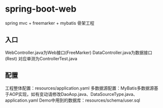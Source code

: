 # spring-boot-web
spring mvc + freemarker + mybatis 骨架工程
## 入口
WebController.java为Web接口(FreeMarker)
DataController.java为数据接口(Rest)
对应单测为ControllerTest.java
## 配置
工程整体配置：resources/application.yaml
多数据源配置：MyBatis多数据源基于AOP实现，如有变动请修改DaoAop.java、DataSourceType.java、application.yaml
Demo中用到的数据库：resources/schema/user.sql
